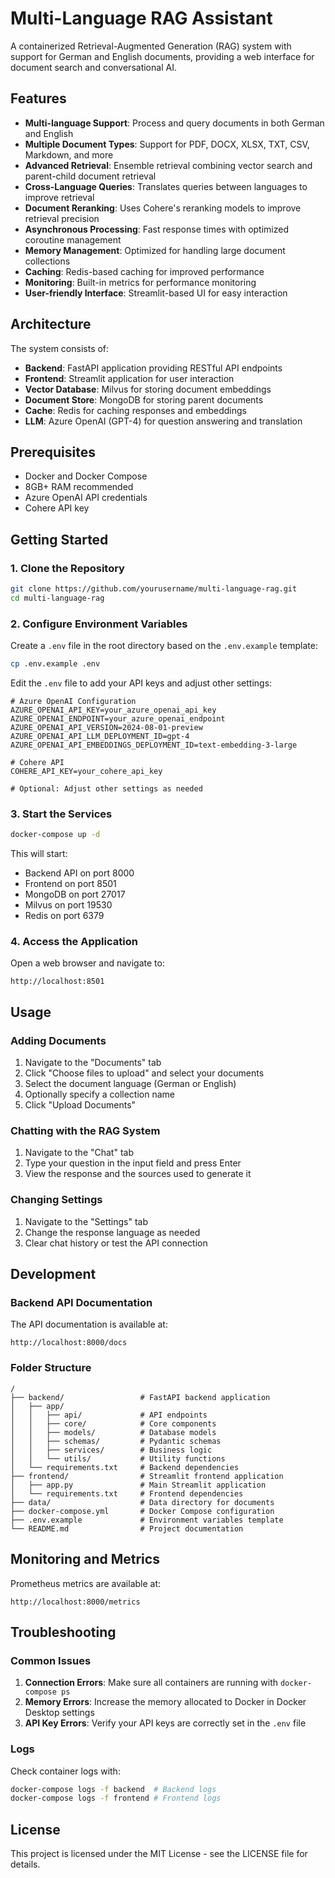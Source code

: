 # Multi-Language RAG Assistant

A containerized Retrieval-Augmented Generation (RAG) system with support for German and English documents, providing a web interface for document search and conversational AI.

## Features

- **Multi-language Support**: Process and query documents in both German and English
- **Multiple Document Types**: Support for PDF, DOCX, XLSX, TXT, CSV, Markdown, and more
- **Advanced Retrieval**: Ensemble retrieval combining vector search and parent-child document retrieval
- **Cross-Language Queries**: Translates queries between languages to improve retrieval
- **Document Reranking**: Uses Cohere's reranking models to improve retrieval precision
- **Asynchronous Processing**: Fast response times with optimized coroutine management
- **Memory Management**: Optimized for handling large document collections
- **Caching**: Redis-based caching for improved performance
- **Monitoring**: Built-in metrics for performance monitoring
- **User-friendly Interface**: Streamlit-based UI for easy interaction

## Architecture

The system consists of:

- **Backend**: FastAPI application providing RESTful API endpoints
- **Frontend**: Streamlit application for user interaction
- **Vector Database**: Milvus for storing document embeddings
- **Document Store**: MongoDB for storing parent documents
- **Cache**: Redis for caching responses and embeddings
- **LLM**: Azure OpenAI (GPT-4) for question answering and translation

## Prerequisites

- Docker and Docker Compose
- 8GB+ RAM recommended
- Azure OpenAI API credentials
- Cohere API key

## Getting Started

### 1. Clone the Repository

```bash
git clone https://github.com/yourusername/multi-language-rag.git
cd multi-language-rag
```

### 2. Configure Environment Variables

Create a `.env` file in the root directory based on the `.env.example` template:

```bash
cp .env.example .env
```

Edit the `.env` file to add your API keys and adjust other settings:

```
# Azure OpenAI Configuration
AZURE_OPENAI_API_KEY=your_azure_openai_api_key
AZURE_OPENAI_ENDPOINT=your_azure_openai_endpoint
AZURE_OPENAI_API_VERSION=2024-08-01-preview
AZURE_OPENAI_API_LLM_DEPLOYMENT_ID=gpt-4
AZURE_OPENAI_API_EMBEDDINGS_DEPLOYMENT_ID=text-embedding-3-large

# Cohere API
COHERE_API_KEY=your_cohere_api_key

# Optional: Adjust other settings as needed
```

### 3. Start the Services

```bash
docker-compose up -d
```

This will start:
- Backend API on port 8000
- Frontend on port 8501
- MongoDB on port 27017
- Milvus on port 19530
- Redis on port 6379

### 4. Access the Application

Open a web browser and navigate to:

```
http://localhost:8501
```

## Usage

### Adding Documents

1. Navigate to the "Documents" tab
2. Click "Choose files to upload" and select your documents
3. Select the document language (German or English)
4. Optionally specify a collection name
5. Click "Upload Documents"

### Chatting with the RAG System

1. Navigate to the "Chat" tab
2. Type your question in the input field and press Enter
3. View the response and the sources used to generate it

### Changing Settings

1. Navigate to the "Settings" tab
2. Change the response language as needed
3. Clear chat history or test the API connection

## Development

### Backend API Documentation

The API documentation is available at:

```
http://localhost:8000/docs
```

### Folder Structure

```
/
├── backend/                 # FastAPI backend application
│   ├── app/
│   │   ├── api/             # API endpoints
│   │   ├── core/            # Core components
│   │   ├── models/          # Database models
│   │   ├── schemas/         # Pydantic schemas
│   │   ├── services/        # Business logic
│   │   └── utils/           # Utility functions
│   └── requirements.txt     # Backend dependencies
├── frontend/                # Streamlit frontend application
│   ├── app.py               # Main Streamlit application
│   └── requirements.txt     # Frontend dependencies
├── data/                    # Data directory for documents
├── docker-compose.yml       # Docker Compose configuration
├── .env.example             # Environment variables template
└── README.md                # Project documentation
```

## Monitoring and Metrics

Prometheus metrics are available at:

```
http://localhost:8000/metrics
```

## Troubleshooting

### Common Issues

1. **Connection Errors**: Make sure all containers are running with `docker-compose ps`
2. **Memory Errors**: Increase the memory allocated to Docker in Docker Desktop settings
3. **API Key Errors**: Verify your API keys are correctly set in the `.env` file

### Logs

Check container logs with:

```bash
docker-compose logs -f backend  # Backend logs
docker-compose logs -f frontend # Frontend logs
```

## License

This project is licensed under the MIT License - see the LICENSE file for details.